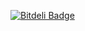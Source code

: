 [![Bitdeli Badge](https://d2weczhvl823v0.cloudfront.net/henrywoo/pysentosa/trend.png)](https://bitdeli.com/free "Bitdeli Badge")

